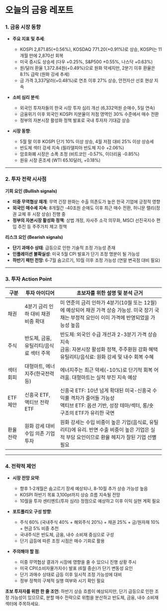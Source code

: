 # 오늘의 금융 레포트

### 1. 금융 시장 동향

- **주요 지표 및 추세**: 
  - KOSPI 2,871.85(+0.56%), KOSDAQ 771.20(+0.91%)로 상승, KOSPI는 11개월 만에 2,870선 회복
  - 미국 증시도 상승세 (다우 +0.25%, S&P500 +0.55%, 나스닥 +0.63%)
  - 원/달러 환율 1,372.84원(+0.49%)으로 원화 약세지만, 2분기 이후 환율은 8.1% 급락 (원화 강세 추세)
  - 금 가격 3,337달러(+0.48%)로 연초 이후 27% 상승, 안전자산 선호 현상 지속

- **소비 심리 분석**: 
  - 외국인 투자자들의 한국 시장 투자 심리 개선 (6,332억원 순매수, 5일 연속)
  - 금융위기 이후 외국인 KOSPI 지분율이 저점 영역인 30% 수준에서 매수 전환
  - 정부의 자본시장 활성화 정책 발표로 국내 투자자 기대감 상승

- **시장 동향**: 
  - 5월 말 이후 KOSPI 단기 10% 이상 상승, 4월 저점 대비 25% 이상 상승세
  - 반도체 섹터 강세 지속 (필라델피아 반도체 지수 +2.06%)
  - 암호화폐 시장은 소폭 조정 (비트코인 -0.57%, 이더리움 -0.85%)
  - 원유 시장 혼조세 (WTI 65.10달러, +0.18%)

---

### 2. 투자 전략 시사점

**기회 요인 (Bullish signals)**  
- **미중 무역협상 재개**: 무역 긴장 완화는 수출 의존도가 높은 한국 기업에 긍정적 영향
- **외국인 매수세 지속**: 8개월간 -40조원 순매도 이후 최근 매수 전환, 허니문 랠리(정권 교체 후 시장 상승) 진행 중
- **정부의 자본시장 활성화 정책**: 상법 개정, 자사주 소각 의무화, MSCI 선진국지수 편입 추진 등 주주가치 제고 정책

**리스크 요인 (Bearish signals)**  
- **단기 과매수 상태**: 급등으로 인한 기술적 조정 가능성 존재
- **인플레이션 불확실성**: 미국 5월 CPI 발표가 단기 조정 명분이 될 가능성
- **하반기 패턴 전망**: 6-7월 숨고르기, 10월 이후 조정 가능성 (연말 변곡점 대비 필요)

---

### 3. 투자 Action Point

| 구분 | 투자 아이디어 | 초보자를 위한 설명 및 분석 근거 |
|-------------|------------------------------|-------------------------------------------|
| 채권 | 4분기 금리 인하 대비 채권 비중 확대 | 미 연준의 금리 인하가 4분기(10월 또는 12월)에 예상되어 채권 가격 상승 가능성. 미국 장기 국채는 부정적 요인이 이미 가격에 반영되었을 가능성 높음 |
| 주식 | 반도체, 금융, 유틸리티/음식료 섹터 주목 | 반도체: 외국인 수급 개선과 2-3분기 가격 상승 지속<br>금융: 자본시장 활성화 정책, 주주환원 강화 혜택<br>유틸리티/음식료: 원화 강세 및 내수 회복 수혜 |
| 섹터 회피 | 대형마트, 에너지주(한국전력 등) | 에너지주는 최근 약세(-10%)로 단기적 회복 어려움. 대형마트는 실적 부진 지속 예상 |
| ETF 제안 | 신흥국 ETF, 액티브 전략 ETF | 신흥국 ETF: 10년 넘게 확대된 미국-신흥국 수익률 격차가 줄어들 가능성<br>액티브 ETF: 옵션 기반, 성장 테마/섹터, 롱/숏 구조의 ETF가 유리한 국면 |
| 환율 전략 | 원화 강세 대비 수입 의존 기업 투자 | 원화 강세는 수입 비중이 높은 기업(음식료, 유틸리티)에 유리. 반면 수출 비중이 높은 기업은 실적 부담 요인이므로 환율 헤지가 잘된 기업 선별 필요 |

---

### 4. 전략적 제언

- **시장 전망 요약**: 
  - 향후 1-2개월은 숨고르기 장세 예상되나, 8-10월 추가 상승 가능성 높음
  - KOSPI 하반기 목표 3,100pt까지 상승 흐름 지속될 전망
  - 10월을 투자 센티멘트(투자 심리) 정점으로 예상하고 이후 이익 실현 계획 필요

- **포트폴리오 구성 방향**: 
  - 주식 60% (국내주식 40% + 해외주식 20%) + 채권 25% + 금/원자재 10% + 현금 5% 비중 추천
  - 국내주식은 반도체, 금융, 내수 소비재 중심으로 구성
  - 단기 급등에 따른 조정 시점은 매수 기회로 활용

- **주의해야 할 점**: 
  - 미중 무역협상 결과가 시장에 영향을 줄 수 있으니 진행 상황 주시
  - 미국 CPI(소비자물가지수) 발표 (6월 중순)가 단기 변동성 요인
  - 단기 과매수 상태로 급등 이후 일시적 조정 가능성에 대비
  - 정부 정책의 구체적 실행 여부와 시기 확인 필요

**초보 투자자를 위한 한 줄 조언**: 
하반기 상승 흐름이 예상되지만, 단기 급등으로 인한 조정 가능성이 있으므로, 분할 매수 전략으로 위험을 분산하고 반도체, 금융, 내수 소비재 섹터에 주목하세요.
